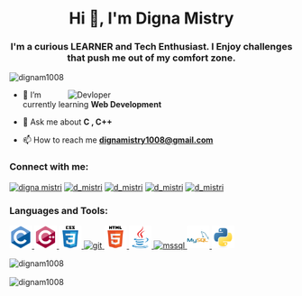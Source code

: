 <h1 align="center">Hi 👋, I'm Digna Mistry</h1>
<h3 align="center">I'm a curious LEARNER and Tech Enthusiast. I Enjoy challenges that push me out of my comfort zone.</h3>

<p align="left"> <img src="https://komarev.com/ghpvc/?username=dignam1008&label=Profile%20views&color=0e75b6&style=flat" alt="dignam1008" /> </p>
<img align="right" alt="Devloper" width="400" hight="300" src="https://blush.design/api/download?shareUri=zrvTNJxRjo2HXcfT&c=Bottom_0%7E2b44ff-0.1%7E393f82_Hair_0%7Eb58143-0.1%7E2c1b18_Skin_0%7Ed4a181-0.1%7Eeac7a8_Top_0%7Ef2f2f2-0.1%7Effa434&w=800&h=800&fm=png">

- 🌱 I’m currently learning **Web Development**

- 💬 Ask me about **C , C++**

- 📫 How to reach me **dignamistry1008@gmail.com**

<h3 align="left">Connect with me:</h3>
<p align="left">
<a href="https://linkedin.com/in/digna mistri" target="blank"><img align="center" src="https://raw.githubusercontent.com/rahuldkjain/github-profile-readme-generator/master/src/images/icons/Social/linked-in-alt.svg" alt="digna mistri" height="30" width="40" /></a>
<a href="https://www.codechef.com/users/d_mistri" target="blank"><img align="center" src="https://cdn.jsdelivr.net/npm/simple-icons@3.1.0/icons/codechef.svg" alt="d_mistri" height="30" width="40" /></a>
<a href="https://www.hackerrank.com/d_mistri" target="blank"><img align="center" src="https://raw.githubusercontent.com/rahuldkjain/github-profile-readme-generator/master/src/images/icons/Social/hackerrank.svg" alt="d_mistri" height="30" width="40" /></a>
<a href="https://codeforces.com/profile/d_mistri" target="blank"><img align="center" src="https://cdn.jsdelivr.net/npm/simple-icons@3.0.1/icons/codeforces.svg" alt="d_mistri" height="30" width="40" /></a>
<a href="https://auth.geeksforgeeks.org/user/d_mistri" target="blank"><img align="center" src="https://raw.githubusercontent.com/rahuldkjain/github-profile-readme-generator/master/src/images/icons/Social/geeks-for-geeks.svg" alt="d_mistri" height="30" width="40" /></a>
</p>

<h3 align="left">Languages and Tools:</h3>
<p align="left"> <a href="https://www.cprogramming.com/" target="_blank"> <img src="https://raw.githubusercontent.com/devicons/devicon/master/icons/c/c-original.svg" alt="c" width="40" height="40"/> </a> <a href="https://www.w3schools.com/cpp/" target="_blank"> <img src="https://raw.githubusercontent.com/devicons/devicon/master/icons/cplusplus/cplusplus-original.svg" alt="cplusplus" width="40" height="40"/> </a> <a href="https://www.w3schools.com/css/" target="_blank"> <img src="https://raw.githubusercontent.com/devicons/devicon/master/icons/css3/css3-original-wordmark.svg" alt="css3" width="40" height="40"/> </a> <a href="https://git-scm.com/" target="_blank"> <img src="https://www.vectorlogo.zone/logos/git-scm/git-scm-icon.svg" alt="git" width="40" height="40"/> </a> <a href="https://www.w3.org/html/" target="_blank"> <img src="https://raw.githubusercontent.com/devicons/devicon/master/icons/html5/html5-original-wordmark.svg" alt="html5" width="40" height="40"/> </a> <a href="https://www.java.com" target="_blank"> <img src="https://raw.githubusercontent.com/devicons/devicon/master/icons/java/java-original.svg" alt="java" width="40" height="40"/> </a> <a href="https://www.microsoft.com/en-us/sql-server" target="_blank"> <img src="https://www.svgrepo.com/show/303229/microsoft-sql-server-logo.svg" alt="mssql" width="40" height="40"/> </a> <a href="https://www.mysql.com/" target="_blank"> <img src="https://raw.githubusercontent.com/devicons/devicon/master/icons/mysql/mysql-original-wordmark.svg" alt="mysql" width="40" height="40"/> </a> <a href="https://www.python.org" target="_blank"> <img src="https://raw.githubusercontent.com/devicons/devicon/master/icons/python/python-original.svg" alt="python" width="40" height="40"/> </a> </p>

<p><img align="center" src="https://github-readme-stats.vercel.app/api/top-langs?username=dignam1008&show_icons=true&locale=en&layout=compact" alt="dignam1008" /></p>

<p><img align="center" src="https://github-readme-streak-stats.herokuapp.com/?user=dignam1008&" alt="dignam1008" /></p>
